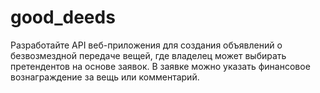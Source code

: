 # good_deeds
Разработайте API веб-приложения для создания объявлений о безвозмездной передаче вещей, где владелец может выбирать претендентов на основе заявок. В заявке можно указать финансовое вознаграждение за вещь или комментарий.
